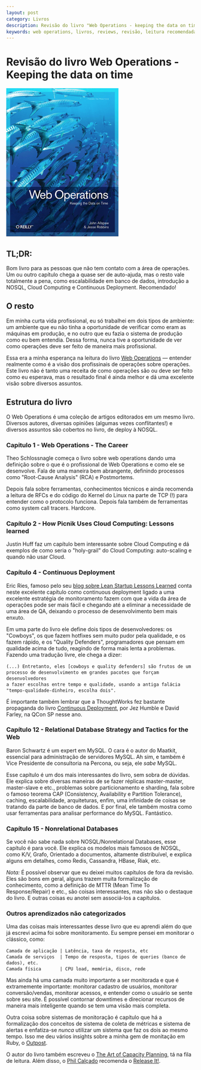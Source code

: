 ```yaml
---
layout: post
category: Livros
description: Revisão do livro "Web Operations - keeping the data on time"
keywords: web operations, livros, reviews, revisão, leitura recomendada, devops, operações
---
```


# Revisão do livro Web Operations - Keeping the data on time

![Web Operations](/images/posts/web-operations/web-operations.png)

## TL;DR:

Bom livro para as pessoas que não tem contato com a área de operações.
Um ou outro capítulo chega a quase ser de auto-ajuda, mas o resto
vale totalmente a pena, como escalabilidade em banco de dados, introdução
a NOSQL, Cloud Computing e Continuous Deployment. Recomendado!

## O resto

Em minha curta vida profissional, eu só trabalhei em dois tipos de ambiente: um
ambiente que eu não tinha a oportunidade de verificar como eram as máquinas em
produção, e no outro que eu fazia o sistema de produção como eu bem entendia.
Dessa forma, nunca tive a oportunidade de ver como operações deve ser feito de
maneira mais profissional.

Essa era a minha esperança na leitura do livro [Web
Operations](http://www.amazon.com/Web-Operations-Keeping-Data-Time/dp/1449377440/ref=sr_1_1?ie=UTF8&qid=1318211313&sr=8-1)
&mdash; entender realmente como é a visão dos
profissinais de operações sobre operações. Este livro não é tanto uma receita de como
operações são ou deve ser feito como eu esperava, mas o resultado final
é ainda melhor e dá uma excelente visão sobre diversos assuntos.

## Estrutura do livro

O Web Operations é uma coleção de artigos editorados em um mesmo livro.
Diversos autores, diversas opiniões (algumas vezes conflitantes!) e diversos
assuntos são cobertos no livro, de deploy à NOSQL.

### Capitulo 1 - Web Operations - The Career

Theo Schlossnagle começa o livro sobre web operations dando uma definição sobre
o que é o profissional de Web Operations e como ele se desenvolve. Fala de uma
maneira bem abrangente, definindo processos como "Root-Cause Analysis" (RCA) e
Postmortems.

Depois fala sobre ferramentas, conhecimentos técnicos e ainda recomenda a leitura
de RFCs e do código do Kernel do Linux na parte de TCP (!) para
entender como o protocolo funciona. Depois fala também de ferramentas como
system call tracers. Hardcore.

### Capítulo 2 - How Picnik Uses Cloud Computing: Lessons learned

Justin Huff faz um capítulo bem interessante sobre Cloud Computing e dá
exemplos de como seria o "holy-grail" do Cloud Computing: auto-scaling e quando
não usar Cloud.

### Capítulo 4 - Continuous Deployment

Eric Ries, famoso pelo seu [blog sobre Lean Startup Lessons Learned](http://startuplessonslearned.com)
conta neste excelente capítulo como continuous deployment ligado
a uma excelente estratégia de monitoramento fazem com que
a vida da área de operações pode ser mais fácil e chegando até a eliminar a
necessidade de uma área de QA, deixando o processo de desenvolvimento bem mais enxuto.

Em uma parte do livro ele define dois tipos de desenvolvedores: os "Cowboys",
os que fazem hotfixes sem muito pudor pela qualidade, e os fazem rápido,
e os "Quality Defenders", programadores que pensam em qualidade acima de tudo,
reagindo de forma mais lenta a problemas. Fazendo uma tradução livre, ele chega a dizer:

    (...) Entretanto, eles [cowboys e quality defenders] são frutos de um
    processo de desenvolvimento em grandes pacotes que forçam desenvolvedores
    a fazer escolhas entre tempo e qualidade, usando a antiga falácia
    "tempo-qualidade-dinheiro, escolha dois".

É importante também lembrar que a ThoughtWorks fez bastante propaganda do livro
[Continuous Deployment](http://www.amazon.com/Continuous-Delivery-Deployment-Automation-Addison-Wesley/dp/0321601912/ref=sr_1_1?ie=UTF8&qid=1318211499&sr=8-1), por Jez Humble e David Farley, na QCon SP nesse ano.

### Capítulo 12 - Relational Database Strategy and Tactics for the Web

Baron Schwartz é um expert em MySQL. O cara é o autor do Maatkit, essencial
para administração de servidores MySQL. Ah sim, e também é Vice Presidente de
consultoria na Percona, ou seja, ele *sabe* MySQL.

Esse capítulo é um dos mais interessantes do livro, sem sobra de dúvidas. Ele
explica sobre diversas maneiras de se fazer réplicas master-master,
master-slave e etc., problemas sobre particionamento e sharding, fala sobre
o famoso teorema CAP (Consistency, Availability e Partition Tolerance),
caching, escalabilidade, arquiteturas, enfim, uma infinidade de coisas se tratando
da parte de banco de dados. E por final, ele também mostra como usar ferramentas
para analisar performance do MySQL. Fantástico.

### Capítulo 15 - Nonrelational Databases

Se você não sabe nada sobre NOSQL/Nonrelational Databases, esse capítulo é para
você. Ele explica os modelos mais famosos de NOSQL, como K/V, Grafo, Orientado
a documentos, altamente distribuível, e explica alguns em detalhes, como Redis,
Cassandra, HBase, Riak, etc.

*Nota:* É possível observar que eu deixei muitos capítulos de fora da revisão. Eles são
bons em geral, alguns trazem muita formalização de conhecimento, como
a definição de MTTR (Mean Time To Response/Repair) e etc., são coisas
interessantes, mas não são o destaque do livro. E outras coisas eu anotei sem
associá-los a capítulos.

### Outros aprendizados não categorizados

Uma das coisas mais interessantes desse livro que eu aprendi além do que já
escrevi acima foi sobre monitoramento. Eu sempre pensei em monitorar o clássico, como:

    Camada de aplicação | Latência, taxa de resposta, etc
    Camada de serviços  | Tempo de resposta, tipos de queries (banco de dados), etc.
    Camada física       | CPU load, memória, disco, rede

Mas ainda há uma camada muito importante a ser monitorada e que é extramemente
importante: monitorar cadastro de usuários, monitorar conversão/vendas,
monitorar acessos, e entender como o usuário se sente sobre seu site.
É possível contornar downtimes e direcionar recursos de maneira mais
inteligente quando se tem uma visão mais completa.

Outra coisa sobre sistemas de monitoração é capítulo que há a formalização dos conceitos de
sistema de coleta de métricas e sistema de alertas e enfatiza-se *nunca* utilizar um
sistema que faz os dois ao mesmo tempo. Isso me deu vários insights sobre a minha
gem de monitação em Ruby, o [Outpost](http://www.github.com/vinibaggio/outpost/).

O autor do livro também escreveu o [The Art of Capacity Planning](http://www.amazon.com/Art-Capacity-Planning-Scaling-Resources/dp/0596518579/ref=sr_1_1?s=books&ie=UTF8&qid=1318211593&sr=1-1),
tá na fila de leitura. Além disso, o [Phil Calçado](http://philcalcado.com/2011/01/29/book_review_web_operations.html) recomenda o [Release
It!](http://www.amazon.com/Release-Production-Ready-Software-Pragmatic-Programmers/dp/0978739213/ref=sr_1_1?s=books&ie=UTF8&qid=1318211636&sr=1-1).
